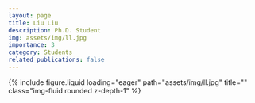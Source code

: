 ```yaml
---
layout: page
title: Liu Liu
description: Ph.D. Student
img: assets/img/ll.jpg
importance: 3
category: Students
related_publications: false
---
```




<div class="row">
    <div class="col-sm-8 mt-3 mt-md-0">
        <!-- <p>Email: tyz20@m.fudan.edu.cn</p> -->
        <!-- <p>Ph.D. Student</p> -->
    </div>
    <div class="col-sm-4 mt-3 mt-md-0">
        {% include figure.liquid loading="eager" path="assets/img/ll.jpg" title="" class="img-fluid rounded z-depth-1" %}
    </div>
</div>
